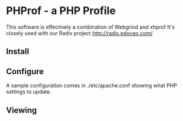 # PHProf - a PHP Profile

This software is effectively a combination of Webgrind and xhprof
It's closely used with our Radix project http://radix.edoceo.com/

## Install

## Configure

A sample configuration comes in ./etc/apache.conf showing what 
PHP settings to update.

## Viewing


